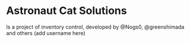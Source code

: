 # Astronaut Cat Solutions
  Is a project of inventory control, developed by @Nogs0, @greenshimada and others (add username here)
